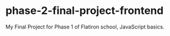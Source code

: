 # phase-2-final-project-frontend
My Final Project for Phase 1 of Flatiron school, JavaScript basics.
